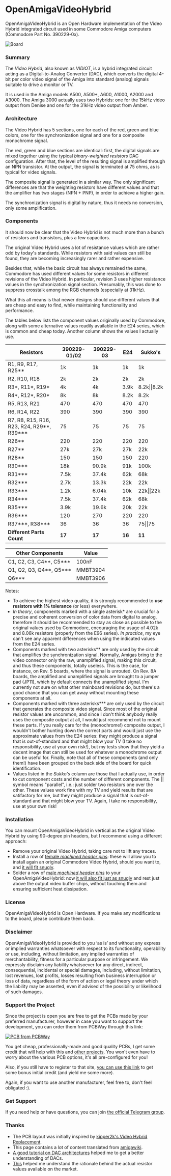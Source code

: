 # OpenAmigaVideoHybrid
OpenAmigaVideoHybrid is an Open Hardware implementation of the Video Hybrid integrated circuit used in some Commodore Amiga computers (Commodore Part No. 390229-0x).

![Board](https://raw.githubusercontent.com/SukkoPera/OpenAmigaVideoHybrid/master/doc/render-top.png)

### Summary
The *Video Hybrid*, also known as *VIDIOT*, is a hybrid integrated circuit acting as a Digital-to-Analog Converter (DAC), which converts the digital 4-bit per color video signal of the Amiga into standard (analog) signals suitable to drive a monitor or TV.

It is used in the Amiga models A500, A500+, A600, A1000, A2000 and A3000. The Amiga 3000 actually uses two Hybrids: one for the 15kHz video output from Denise and one for the 31kHz video output from Amber.

### Architecture
The Video Hybrid has 5 sections, one for each of the red, green and blue colors, one for the synchronization signal and one for a composite monochrome signal.

The red, green and blue sections are identical: first, the digital signals are mixed together using the typical *binary-weighted resistors* DAC configuration. After that, the level of the resulting signal is amplified through an NPN transistor. At the output, the signal is terminated at 75 ohms, as is typical for video signals.

The composite signal is generated in a similar way. The only significant differences are that the weighting resistors have different values and that the amplifier has two stages (NPN + PNP), in order to achieve a higher gain.

The synchronization signal is digital by nature, thus it needs no conversion, only some amplification.

### Components
It should now be clear that the Video Hybrid is not much more than a bunch of resistors and transistors, plus a few capacitors.

The original Video Hybrid uses a lot of resistance values which are rather odd by today's standards. While resistors with said values can still be found, they are becoming increasingly rarer and rather expensive.

Besides that, while the basic circuit has always remained the same, Commodore has used different values for some resistors in different revisions of the Video Hybrid. In particular, revision 3 uses higher resistance values in the synchronization signal section. Presumably, this was done to suppress crosstalk among the RGB channels (especially at 31kHz).

What this all means is that newer designs should use different values that are cheap and easy to find, while maintaining functionality and performance.

The tables below lists the component values originally used by Commodore, along with some alternative values readily available in the E24 series, which is common and cheap today. Another column shows the values I actually use.

|Resistors                                     |390229-01/02|390229-03|E24   |Sukko's     |
|----------------------------------------------|------------|---------|------|------------|
|R1, R9, R17, R25\*\*                          |1k          |1k       |1k    |1k          |
|R2, R10, R18                                  |2k          |2k       |2k    |2k          |
|R3\*, R11\*, R19\*                            |4k          |4k       |3.9k  |8.2k\|\|8.2k|
|R4\*, R12\*, R20\*                            |8k          |8k       |8.2k  |8.2k        |
|R5, R13, R21                                  |470         |470      |470   |470         |
|R6, R14, R22                                  |390         |390      |390   |390         |
|R7, R8, R15, R16, R23, R24, R29\*\*, R39\*\*\*|75          |75       |75    |75          |
|R26\*\*                                       |220         |220      |220   |220         |
|R27\*\*                                       |27k         |27k      |27k   |22k         |
|R28\*\*                                       |150         |150      |150   |220         |
|R30\*\*\*                                     |18k         |90.9k    |91k   |100k        |
|R31\*\*\*                                     |7.5k        |37.4k    |62k   |68k         |
|R32\*\*\*                                     |2.7k        |13.3k    |22k   |22k         |
|R33\*\*\*                                     |1.2k        |6.04k    |10k   |22k\|\|22k  |
|R34\*\*\*                                     |7.5k        |37.4k    |62k   |68k         |
|R35\*\*\*                                     |3.9k        |19.6k    |20k   |22k         |
|R36\*\*\*                                     |120         |270      |220   |220         |
|R37\*\*\*, R38\*\*\*                          |36          |36       |36    |75\|\|75    |
|**Different Parts Count**                     |**17**      |**17**   |**16**|**11**      |

|Other Components                    |Value   |
|------------------------------------|--------|
|C1, C2, C3, C4\*\*, C5\*\*\*        |100nF   |
|Q1, Q2, Q3, Q4\*\*, Q5\*\*\*        |MMBT3904|
|Q6\*\*\*                            |MMBT3906|

Notes:
- To achieve the highest video quality, it is strongly recommended to **use resistors with 1% tolerance** (or less) everywhere.
- *In theory*, components marked with a single asterisk* are crucial for a precise and coherent conversion of color data from digital to analog, therefore it should be recommended to stay as close as possible to the original values used by Commodore, encouraging the usage of 4.02k and 8.06k resistors (properly from the E96 series). *In practice*, my eye can't see any apparent differences when using the indicated values from the E24 series.
- Components marked with two asterisks\*\* are only used by the circuit that amplifies the synchronization signal. Normally, Amigas bring to the video connector only the raw, unamplified signal, making this circuit, and thus these components, totally useless. This is the case, for instance, on Rev. 5 boards, where the signal is unrouted. On Rev. 8A boards, the amplified and unamplified signals are brought to a jumper pad (JP11), which by default connects the unamplified signal. I'm currently not sure on what other mainboard revisions do, but there's a good chance that you can get away without mounting these components at all.
- Components marked with three asterisks\*\*\* are only used by the circuit that generates the composite video signal. Since most of the original resistor values are uncommon, and since I don't think anybody really uses the composite output at all, I would just recommend not to mount these parts. If you really care for the (monochrome!) composite output, I wouldn't bother hunting down the correct parts and would just use the approximate values from the E24 series: they might produce a signal that is out-of-standard and that might blow your TV (I take no responsibility, use at your own risk!), but my tests show that they yield a decent image that can still be used for whatever a monochrome output can be useful for. Finally, note that all of these components (and only them!) have been grouped on the back side of the board for quick identification.
- Values listed in the *Sukko's* column are those that I actually use, in order to cut component costs and the number of different components. The \|\| symbol means "parallel", i.e.: just solder two resistors one over the other. These values work fine with my TV and yield results that are satifactory for me, but they might produce a signal that is out-of-standard and that might blow your TV. Again, I take no responsibility, use at your own risk!

### Installation
You can mount OpenAmigaVideoHybrid in vertical as the original Video Hybrid by using 90-degree pin headers, but I recommend using a different approach:
- Remove your original Video Hybrid, taking care not to lift any traces.
- Install a row of [female *machined header pins*](https://raw.githubusercontent.com/SukkoPera/OpenAmigaVideoHybrid/master/doc/round_pin_headers_female.jpg): these will allow you to install again an original Commodore Video Hybrid, should you want to, and [it will fit snugly](https://raw.githubusercontent.com/SukkoPera/OpenAmigaVideoHybrid/master/doc/original_socketed.jpg).
- Solder a row of [male *machined header pins*](https://raw.githubusercontent.com/SukkoPera/OpenAmigaVideoHybrid/master/doc/round_pin_headers_male.jpg) to your OpenAmigaVideoHybrid: now [it will also fit just as snugly](https://raw.githubusercontent.com/SukkoPera/OpenAmigaVideoHybrid/master/doc/oavh_installed.jpg) and rest just above the output video buffer chips, without touching them and ensuring sufficient heat dissipation.

### License
OpenAmigaVideoHybrid is Open Hardware. If you make any modifications to the board, please contribute them back.

### Disclaimer
OpenAmigaVideoHybrid is provided to you ‘as is’ and without any express or implied warranties whatsoever with respect to its functionality, operability or use, including, without limitation, any implied warranties of merchantability, fitness for a particular purpose or infringement. We expressly disclaim any liability whatsoever for any direct, indirect, consequential, incidental or special damages, including, without limitation, lost revenues, lost profits, losses resulting from business interruption or loss of data, regardless of the form of action or legal theory under which the liability may be asserted, even if advised of the possibility or likelihood of such damages.

### Support the Project
Since the project is open you are free to get the PCBs made by your preferred manufacturer, however in case you want to support the development, you can order them from PCBWay through this link:

[![PCB from PCBWay](https://www.pcbway.com/project/img/images/frompcbway.png)](https://www.pcbway.com/project/shareproject/OpenAmigaVideoHybrid_V1.html)

You get cheap, professionally-made and good quality PCBs, I get some credit that will help with this and [other projects](https://www.pcbway.com/project/member/shareproject/?bmbid=41100). You won't even have to worry about the various PCB options, it's all pre-configured for you!

Also, if you still have to register to that site, [you can use this link](https://www.pcbway.com/setinvite.aspx?inviteid=41100) to get some bonus initial credit (and yield me some more).

Again, if you want to use another manufacturer, feel free to, don't feel obligated :).

### Get Support
If you need help or have questions, you can join [the official Telegram group](https://t.me/joinchat/HUHdWBC9J9JnYIrvTYfZmg).


### Thanks
- The PCB layout was initially inspired by [kipper2k's Video Hybrid Replacement](http://eab.abime.net/showthread.php?t=68311).
- This page contains a lot of content translated from [amigawiki](http://www.amigawiki.de/doku.php?id=de:parts:vidiot).
- [A good tutorial on DAC architectures](http://www.circuitstoday.com/digital-to-analog-converters-da) helped me to get a better understanding of DACs.
- [This](http://logwell.com/tech/components/resistor_values.html) helped me understand the rationale behind the actual resistor values available on the market.
